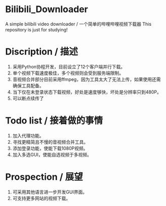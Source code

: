 # Bilibili_Downloader
A simple bilibili video downloader / 一个简单的哔哩哔哩视频下载器
This repository is just for studying! 
# Discription / 描述
1. 采用Python协程开发，目前设立了12个客户端并行下载。
2. 单个视频下载速度极佳，多个视频则会受到服务端限制。
3. 音视频合并部分目前采用ffmpeg，因为工具太大了无法上传，如果使用还需确保工具配备。
4. 当下仅在未登录状态下载视频，好处是速度够快，坏处是分辨率只到480P。
5. 可以断点续传了
# Todo list / 接着做的事情
1. 加入代理功能。
2. 寻找更精简且不慢的音视频合并工具。
3. 添加登录功能，使能下载1080P视频。
4. 加入多选GUI，使能自选视频于多视频。
# Prospection / 展望
1. 可采用其他语言进一步开发GUI界面。
2. 可支持更多网站的视频下载。
